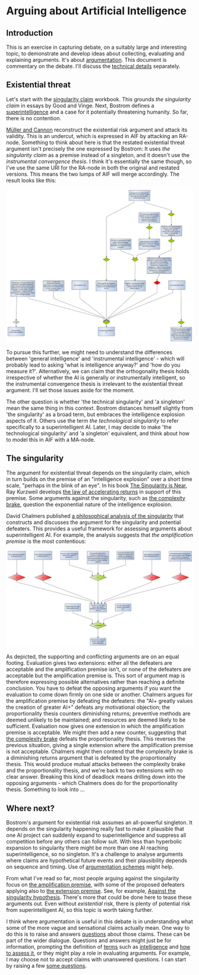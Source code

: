 # Arguing about Artificial Intelligence

## Introduction
This is an exercise in capturing debate, on a suitably large and interesting topic, to demonstrate and develop ideas about collecting, evaluating and explaining arguments. It's about [argumentation](https://dstl.github.io/eleatics/doc/argumentation/). This document is commentary on the debate. I'll discuss the [technical details](technical.md) separately. 

## Existential threat
Let's start with the [singularity claim](singularity.xhtml) workbook. This grounds *the singularity claim* in essays by Good and Vinge. Next, Bostrom defines a [superintelligence](superintelligence.xhtml#superintelligence) and a case for it potentially threatening humanity. So far, there is no contention.

[Müller and Cannon](both-ways.xhtml) reconstruct the existential risk argument and attack its validity. This is an undercut, which is expressed in AIF by attacking an RA-node. Something to think about here is that the restated existential threat argument isn't precisely the one expressed by Bostrom: It uses *the singularity claim* as a premise instead of a singleton, and it doesn't use the *instrumental convergence thesis*. I think it's essentially the same though, so I've use the same URI for the RA-node in both the original and restated versions. This means the two lumps of AIF will merge accordingly. The result looks like this: 

![Undercutting the extinction argument](images/extinction.svg)

To pursue this further, we might need to understand the differences between 'general intelligence' and 'instrumental intelligence' - which will probably lead to asking 'what is intelligence anyway?' and 'how do you measure it?'. Alternatively, we can claim that the orthogonality thesis holds irrespective of whether the AI is generally or instrumentally intelligent, so the instrumental convergence thesis is irrelevant to the existential threat argument. I'll set those issues aside for the moment.

The other question is whether 'the technical singularity' and 'a singleton' mean the same thing in this context. Bostrom distances himself slightly from 'the singularity' as a broad term, but embraces the intelligence explosion aspects of it. Others use the term *the technological singularity* to refer specifically to a superintelligent AI. Later, I may decide to make 'the technological singularity' and 'a singleton' equivalent, and think about how to model this in AIF with a MA-node.

## The singularity
The argument for existential threat depends on the singularity claim, which in turn builds on the premise of an "intelligence explosion" over a short time scale, "perhaps in the blink of an eye". In his book [The Singularity is Near](https://en.wikipedia.org/wiki/The_Singularity_Is_Near), Ray Kurzweil develops [the law of accelerating returns](accelerating-returns.xhtml) in support of this premise. Some arguments against the singularity, such as [the complexity brake](complexity-brake.xhtml), question the exponential nature of the intelligence explosion.

David Chalmers published [a philosophical analysis of the singularity](chalmers.xhtml) that constructs and discusses the argument for the singularity and potential defeaters. This provides a useful framework for assessing arguments about superintelligent AI. For example, the analysis suggests that *the amplification premise* is the most contentious:

![the amplification premise](images/chalmers5.svg)

As depicted, the supporting and conflicting arguments are on an equal footing. Evaluation gives two extensions: either all the defeaters are acceptable and the amplification premise isn't, or none of the defeaters are acceptable but the amplification premise is. This sort of argument map is therefore expressing possible alternatives rather than reaching a definite conclusion. You have to defeat the opposing arguments if you want the evaluation to come down firmly on one side or another. Chalmers argues for the amplification premise by defeating the defeaters: the "AI+ greatly values the creation of greater AI+" defeats any motivational objection; the proportionality thesis counters diminishing returns; preventive methods are deemed unlikely to be maintained; and resources are deemed likely to be sufficient. Evaluation now gives one extension in which the amplification premise is acceptable. We might then add a new counter, suggesting that [the complexity brake](complexity-brake.xhtml) defeats the proportionality thesis. This reverses the previous situation, giving a single extension where the amplification premise is not acceptable. Chalmers might then contend that the complexity brake is a diminishing returns argument that is defeated by the proportionality thesis. This would produce mutual attacks between the complexity brake and the proportionality thesis, and we're back to two extensions with no clear answer. Breaking this kind of deadlock means drilling down into the opposing arguments - which Chalmers does do for the proportionality thesis. Something to look into ...

## Where next?

Bostrom's argument for existential risk assumes an all-powerful singleton. It depends on the singularity happening really fast to make it plausible that one AI project can suddenly expand to superintelligence and suppress all competition before any others can follow suit. With less than hyperbolic expansion to singularity there might be more than one AI reaching superintelligence, so no singleton. It's a challenge to analyse arguments where claims are hypothetical future events and their plausibility depends on sequence and timing. Use of [argumentation schemes](https://github.com/dstl/eleatics/wiki/Argumentation-Schemes) might help.

From what I've read so far, most people arguing against the singularity focus on [the amplification premise](chalmers.xhtml#amplification), with some of the proposed defeaters applying also to [the extension premise](chalmers.xhtml#extension). See, for example, [Against the singularity hypothesis](https://doi.org/10.1007/s11098-024-02143-5). There's more that could be done here to tease these arguments out. Even without *existential* risk, there is plenty of potential risk from superintelligent AI, so this topic is worth taking further.

I think where argumentation is useful in this debate is in understanding what some of the more vague and sensational claims actually mean. One way to do this is to raise and answers [questions](technical.md#questions) about those claims. These can be part of the wider dialogue. Questions and answers might just be for information, prompting the definition of [terms](technical.md#terminology) such as [intelligence](intelligence.xhtml) and [how to assess it](levels-of-agi.xhtml), or they might play a role in evaluating arguments. For example, I may choose not to accept claims with unanswered questions. I can start by raising a few [some questions](questions.xhtml).
